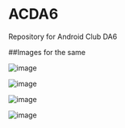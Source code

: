 # ACDA6
Repository for  Android Club DA6

##Images for the same

![image](https://user-images.githubusercontent.com/64751105/168519335-8126d40c-6e3a-4c74-89e3-203972cf666c.png)

![image](https://user-images.githubusercontent.com/64751105/168519398-af5b9d28-3ae8-4ffc-937e-4e671ab80e71.png)

![image](https://user-images.githubusercontent.com/64751105/168519427-d7fbc49b-a8cd-4437-a64b-a7935bd8087a.png)

![image](https://user-images.githubusercontent.com/64751105/168519451-1564dd11-d9ee-439e-b57a-c239f76cc929.png)
